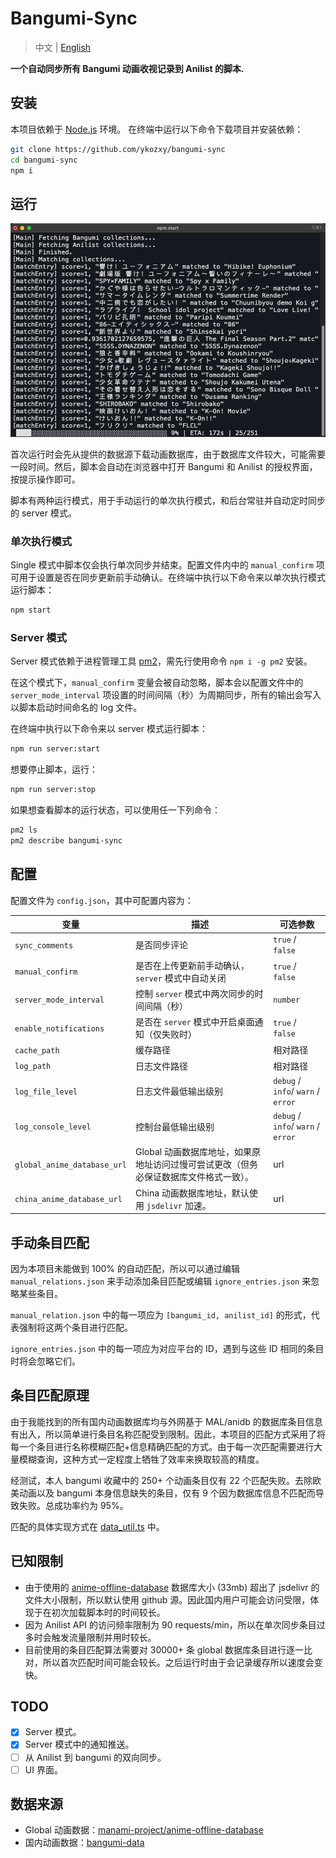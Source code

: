# Bangumi-Sync

> 中文 | [English](README_EN.md)

**一个自动同步所有 Bangumi 动画收视记录到 Anilist 的脚本.**

## 安装

本项目依赖于 [Node.js](https://nodejs.org) 环境。 在终端中运行以下命令下载项目并安装依赖：

```bash
git clone https://github.com/ykozxy/bangumi-sync
cd bangumi-sync
npm i
```

## 运行

<img src="./asset/image-20220522130730661.png" alt="image-20220522130730661" style="zoom: 67%;" />

首次运行时会先从提供的数据源下载动画数据库，由于数据库文件较大，可能需要一段时间。然后，脚本会自动在浏览器中打开 Bangumi 和 Anilist 的授权界面，按提示操作即可。

脚本有两种运行模式，用于手动运行的单次执行模式，和后台常驻并自动定时同步的 server 模式。

### 单次执行模式

Single 模式中脚本仅会执行单次同步并结束。配置文件内中的 `manual_confirm` 项可用于设置是否在同步更新前手动确认。在终端中执行以下命令来以单次执行模式运行脚本：

```bash
npm start
```

### Server 模式

Server 模式依赖于进程管理工具 [pm2](https://pm2.keymetrics.io/)，需先行使用命令 `npm i -g pm2` 安装。

在这个模式下，`manual_confirm` 变量会被自动忽略，脚本会以配置文件中的 `server_mode_interval` 项设置的时间间隔（秒）为周期同步，所有的输出会写入以脚本启动时间命名的 log 文件。

在终端中执行以下命令来以 server 模式运行脚本：

```bash
npm run server:start
```

想要停止脚本，运行：

```bash
npm run server:stop
```

如果想查看脚本的运行状态，可以使用任一下列命令：

```bash
pm2 ls
pm2 describe bangumi-sync
```

## 配置

配置文件为 `config.json`，其中可配置内容为：

| 变量                          | 描述                                             | 可选参数                               |
|-----------------------------|------------------------------------------------|------------------------------------|
| `sync_comments`             | 是否同步评论                                         | `true` / `false`                   |
| `manual_confirm`            | 是否在上传更新前手动确认，`server` 模式中自动关闭                  | `true` / `false`                   |
| `server_mode_interval`      | 控制 `server` 模式中两次同步的时间间隔（秒）                    | `number`                           |
| `enable_notifications`      | 是否在 `server` 模式中开启桌面通知（仅失败时）                   | `true` / `false`                   |
| `cache_path`                | 缓存路径                                           | 相对路径                               |
| `log_path`                  | 日志文件路径                                         | 相对路径                               |
| `log_file_level`            | 日志文件最低输出级别                                     | `debug` / `info`/ `warn` / `error` |
| `log_console_level`         | 控制台最低输出级别                                      | `debug` / `info`/ `warn` / `error` |
| `global_anime_database_url` | Global 动画数据库地址，如果原地址访问过慢可尝试更改（但务必保证数据库文件格式一致）。 | url                                |
| `china_anime_database_url`  | China 动画数据库地址，默认使用 `jsdelivr` 加速。              | url                                |

## 手动条目匹配

因为本项目未能做到 100% 的自动匹配，所以可以通过编辑 `manual_relations.json` 来手动添加条目匹配或编辑 `ignore_entries.json` 来忽略某些条目。

`manual_relation.json` 中的每一项应为 `[bangumi_id, anilist_id]` 的形式，代表强制将这两个条目进行匹配。

`ignore_entries.json` 中的每一项应为对应平台的 ID，遇到与这些 ID 相同的条目时将会忽略它们。

## 条目匹配原理

由于我能找到的所有国内动画数据库均与外网基于 MAL/anidb
的数据库条目信息有出入，所以简单进行条目名称匹配受到限制。因此，本项目的匹配方式采用了将每一个条目进行名称模糊匹配+信息精确匹配的方式。由于每一次匹配需要进行大量模糊查询，这种方式一定程度上牺牲了效率来换取较高的精度。

经测试，本人 bangumi 收藏中的 250+ 个动画条目仅有 22 个匹配失败。去除欧美动画以及 bangumi 本身信息缺失的条目，仅有 9 个因为数据库信息不匹配而导致失败。总成功率约为 95%。

匹配的具体实现方式在 [data_util.ts](src/utils/data_util.ts) 中。

## 已知限制

- 由于使用的 [anime-offline-database](https://github.com/manami-project/anime-offline-database) 数据库大小 (33mb) 超出了 jsdelivr
  的文件大小限制，所以默认使用 github 源。因此国内用户可能会访问受限，体现于在初次加载脚本时的时间较长。
- 因为 Anilist API 的访问频率限制为 90 requests/min，所以在单次同步条目过多时会触发流量限制并用时较长。
- 目前使用的条目匹配算法需要对 30000+ 条 global 数据库条目进行逐一比对，所以首次匹配时间可能会较长。之后运行时由于会记录缓存所以速度会变快。

## TODO

- [x] Server 模式。
- [x] Server 模式中的通知推送。
- [ ] 从 Anilist 到 bangumi 的双向同步。
- [ ] UI 界面。

## 数据来源

- Global 动画数据：[manami-project/anime-offline-database](https://github.com/manami-project/anime-offline-database)
- 国内动画数据：[bangumi-data](https://github.com/bangumi-data/bangumi-data)
